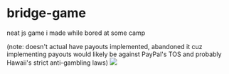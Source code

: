 # bridge-game
neat js game i made while bored at some camp

(note: doesn't actual have payouts implemented, abandoned it cuz implementing payouts would likely be against PayPal's TOS and probably Hawaii's strict anti-gambling laws)
![](https://i.imgur.com/Vnuewmm.png)
